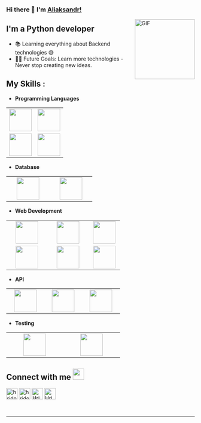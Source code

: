 ### Hi there 👋 I'm [Aliaksandr!](https://github.com/AliaksandrSihai/)

<img align="right" alt="GIF" height="160px" src="https://media.giphy.com/media/Ah3zHH7hvsSB2/giphy.gif" />

## I'm a Python developer

- 📚 Learning everything about Backend technologies 😅
- 💪🏼 Future Goals: Learn more technologies - Never stop creating new ideas.



## My Skills :

- **Programming Languages**
<table>
<tbody>
 <tr>
        <td align="center" width="50%">
        <img height=60px src="https://www.vectorlogo.zone/logos/python/python-ar21.svg"> 
        </td>
        <td align="center" width="50%">
        <img height=60px src="https://www.vectorlogo.zone/logos/javascript/javascript-ar21.svg"> 
        </td>
 </tr>
<tr>
        
<td align="center" width="50%">
<img height=60px src="https://info-comp.ru/wp-content/uploads/images/stories/kartinki2/What_is_SQL_1.jpg"> 
</td>
<td align="center" width="50%">
                <img height=60px src="https://www.vectorlogo.zone/logos/w3_html5/w3_html5-ar21.svg"> 
        </td>
</tr>

</tbody>
</table>

- **Database**
<table>
<tbody>
 <tr>
<td align="center" width="33%">
        <img height=60px src="https://www.vectorlogo.zone/logos/postgresql/postgresql-ar21.svg"> 
        </td>     
        <td align="center" width="33%">
        <img height=60px src="https://www.vectorlogo.zone/logos/mysql/mysql-ar21.svg"> 
        </td>
</tr>

</tbody>
</table>


- **Web Development**
<table>
<tbody>
 <tr>
        <td align="center" width="25%">
                <img height=60px src="https://www.vectorlogo.zone/logos/djangoproject/djangoproject-ar21.svg"> 
        </td>    
        <td align="center" width="25%">
                <img height=60px src="https://www.vectorlogo.zone/logos/getbootstrap/getbootstrap-ar21.svg"> 
        </td>      
        <td align="center" width="25%">
                <img height=60px src="https://1000logos.net/wp-content/uploads/2020/09/CSS-Logo.png"> 
        </td>        
        
  </tr>
   <tr>
        <td align="center" width="33%">
        <img height=60px src="https://www.mattlayman.com/img/2019/celery.png"> 
        </td>       
        <td align="center" width="33%">
        <img height=60px src="https://toplogos.ru/images/logo-redis.png"> 
        </td> 
        <td align="center" width="25%">
                <img height=60px src="https://www.vectorlogo.zone/logos/docker/docker-official.svg"> 
        </td>
        
  </tr>
   </tbody>   
  </table>

 

  - **API**
<table>
<tbody>
   <tr>
         <td align="center" width="25%">
                <img height=60px src="https://storage.caktusgroup.com/media/blog-images/drf-logo2.png"> 
        </td>    
        <td align="center" width="25%">
                <img height=60px src="https://www.vectorlogo.zone/logos/pocoo_flask/pocoo_flask-ar21.svg"> 
        </td>      
        <td align="center" width="25%">
                <img height=60px src="https://static.tildacdn.com/tild3437-6336-4530-b134-333562643637/rest_api.jpg"> 
        </td>        
        
  </tr>
  </tbody>
  </table>

- **Testing**
 <table>
<tbody>
   <tr>
         <td align="center" width="25%">
                <img height=60px src="https://upload.wikimedia.org/wikipedia/commons/thumb/b/ba/Pytest_logo.svg/200px-Pytest_logo.svg.png"> 
        </td>    
        <td align="center" width="25%">
                <img height=60px src="https://devpractice.ru/wp-content/uploads/2017/07/python-unittest-tmb-1.jpg"> 
        </td>                    
  </tr>
  </tbody>
  </table>

  ## Connect with me <img src="https://media.giphy.com/media/iY8CRBdQXODJSCERIr/giphy.gif" width="30px">
<a href="https://www.facebook.com/sigai.aleksandr" target="blank"><img align="center" src="https://raw.githubusercontent.com/rahuldkjain/github-profile-readme-generator/master/src/images/icons/Social/facebook.svg" alt="hridoy.the.hazard10" height="30" width="30" /></a>
<a href="https://www.linkedin.com/in/aliaksandr-sihai-7024b8242" target="blank"><img align="center" src="https://cdn1.iconfinder.com/data/icons/logotypes/32/circle-linkedin-512.png" alt="hridoyalhazard" height="30" width="30" /></a>
<a href="https://github.com/AliaksandrSihai" target="blank"><img align="center" src="https://raw.githubusercontent.com/rahuldkjain/github-profile-readme-generator/master/src/images/icons/Social/github.svg" alt="HridoyHazard" height="30" width="30" /></a>
<a href="https://t.me/sigai_aliaksandr" target="blank"><img align="center" src="https://upload.wikimedia.org/wikipedia/commons/5/5c/Telegram_Messenger.png" alt="HridoyHazard" height="30" width="30" /></a>
    
<br>

<hr>

